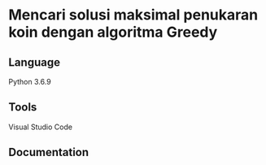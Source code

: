 # Mencari solusi maksimal penukaran koin dengan algoritma Greedy

## Language
Python 3.6.9

## Tools
Visual Studio Code

## Documentation

    
